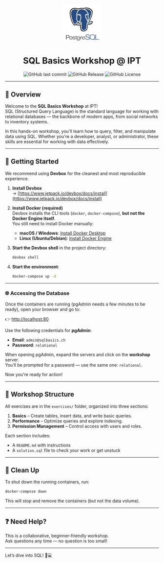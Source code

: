 <div align="center">

<img src="./assets/img/postgres-logo.png" alt="SQL Basics" width="25%" />

# SQL Basics Workshop @ IPT

![GitHub last commit](https://img.shields.io/github/last-commit/f4z3r/vault-workshop)
![GitHub Release](https://img.shields.io/github/v/release/f4z3r/vault-workshop)
![GitHub License](https://img.shields.io/github/license/f4z3r/vault-workshop)

</div>

---

## 🧠 Overview

Welcome to the **SQL Basics Workshop** at IPT!  
SQL (Structured Query Language) is the standard language for working with relational databases — the backbone of modern apps, from social networks to inventory systems.

In this hands-on workshop, you'll learn how to query, filter, and manipulate data using SQL. Whether you're a developer, analyst, or administrator, these skills are essential for working with data effectively.

---

## 🚀 Getting Started

We recommend using **Devbox** for the cleanest and most reproducible experience.

1. **Install Devbox**  
   → [https://www.jetpack.io/devbox/docs/install](https://www.jetpack.io/devbox/docs/install)

2. **Install Docker (required)**  
   Devbox installs the CLI tools (`docker`, `docker-compose`), **but not the Docker Engine itself**.  
   You still need to install Docker manually:

   - **macOS / Windows**: [Install Docker Desktop](https://www.docker.com/products/docker-desktop)
   - **Linux (Ubuntu/Debian)**: [Install Docker Engine](https://docs.docker.com/engine/install/ubuntu/)

3. **Start the Devbox shell** in the project directory:

   ```bash
   devbox shell
   ```

4. **Start the environment**:

   ```bash
   docker-compose up -d
   ```

---
### 🌐 Accessing the Database

Once the containers are running (pgAdmin needs a few minutes to be ready), open your browser and go to:

👉 [http://localhost:80](http://localhost:80)

Use the following credentials for **pgAdmin**:

- **Email**: `admin@sqlbasics.ch`
- **Password**: `relational`

When opening pgAdmin, expand the servers and click on the **workshop** server.  
You’ll be prompted for a password — use the same one: `relational`.

Now you're ready for action!

---

## 📁 Workshop Structure

All exercises are in the `exercises/` folder, organized into three sections:

1. **Basics** – Create tables, insert data, and write basic queries.
2. **Performance** – Optimize queries and explore indexing.
3. **Permission Management** – Control access with users and roles.

Each section includes:

- A `README.md` with instructions
- A `solution.sql` file to check your work or get unstuck

---

## 🧹 Clean Up

To shut down the running containers, run:

```bash
docker-compose down
```

This will stop and remove the containers (but not the data volume).

---

## ❓ Need Help?

This is a collaborative, beginner-friendly workshop.  
Ask questions any time — no question is too small!

---

Let’s dive into SQL! 🧠💻
